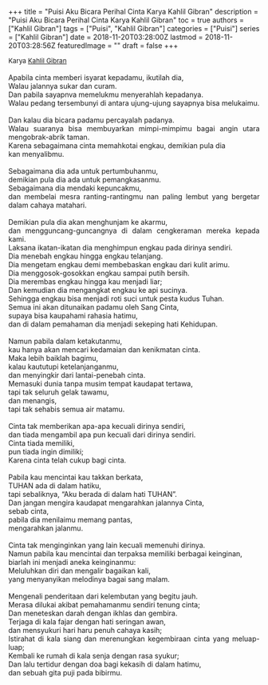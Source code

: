 +++
title = "Puisi Aku Bicara Perihal Cinta Karya Kahlil Gibran"
description = "Puisi Aku Bicara Perihal Cinta Karya Kahlil Gibran"
toc = true
authors = ["Kahlil Gibran"]
tags = ["Puisi", "Kahlil Gibran"]
categories = ["Puisi"]
series = ["Kahlil Gibran"]
date = 2018-11-20T03:28:00Z
lastmod = 2018-11-20T03:28:56Z
featuredImage = ""
draft = false
+++

<div style="text-align: justify;">
<div style="font-size: small;">Karya <a href="/authors/kahlil-gibran/" target="_blank">Kahlil Gibran</a></div><br />
Apabila cinta memberi isyarat kepadamu, ikutilah dia,<br />Walau jalannya sukar dan curam.<br />Dan pabila sayapnva memelukmu menyerahlah kepadanya.<br />Walau pedang tersembunyi di antara ujung-ujung sayapnya bisa melukaimu.<br /><br />Dan kalau dia bicara padamu percayalah padanya.<br />Walau suaranya bisa membuyarkan mimpi-mimpimu bagai angin utara mengobrak-abrik taman.<br />Karena sebagaimana cinta memahkotai engkau, demikian pula dia<br />kan menyalibmu.<br /><br />Sebagaimana dia ada untuk pertumbuhanmu,<br />demikian pula dia ada untuk pemangkasanmu.<br />Sebagaimana dia mendaki kepuncakmu,<br />dan membelai mesra ranting-rantingmu nan paling lembut yang bergetar dalam cahaya matahari.<br /><br />Demikian pula dia akan menghunjam ke akarmu,<br />dan mengguncang-guncangnya di dalam cengkeraman mereka kepada kami.<br />Laksana ikatan-ikatan dia menghimpun engkau pada dirinya sendiri.<br />Dia menebah engkau hingga engkau telanjang.<br />Dia mengetam engkau demi membebaskan engkau dari kulit arimu.<br />Dia menggosok-gosokkan engkau sampai putih bersih.<br />Dia merembas engkau hingga kau menjadi liar;<br />Dan kemudian dia mengangkat engkau ke api sucinya.<br />Sehingga engkau bisa menjadi roti suci untuk pesta kudus Tuhan.<br />Semua ini akan ditunaikan padamu oleh Sang Cinta,<br />supaya bisa kaupahami rahasia hatimu,<br />dan di dalam pemahaman dia menjadi sekeping hati Kehidupan.<br /><br />Namun pabila dalam ketakutanmu,<br />kau hanya akan mencari kedamaian dan kenikmatan cinta.<br />Maka lebih baiklah bagimu,<br />kalau kaututupi ketelanjanganmu,<br />dan menyingkir dari lantai-penebah cinta.<br />Memasuki dunia tanpa musim tempat kaudapat tertawa,<br />tapi tak seluruh gelak tawamu,<br />dan menangis,<br />tapi tak sehabis semua air matamu.<br /><br />Cinta tak memberikan apa-apa kecuali dirinya sendiri,<br />dan tiada mengambil apa pun kecuali dari dirinya sendiri.<br />Cinta tiada memiliki,<br />pun tiada ingin dimiliki;<br />Karena cinta telah cukup bagi cinta.<br /><br />Pabila kau mencintai kau takkan berkata,<br />TUHAN ada di dalam hatiku,<br />tapi sebaliknya, “Aku berada di dalam hati TUHAN”.<br />Dan jangan mengira kaudapat mengarahkan jalannya Cinta,<br />sebab cinta,<br />pabila dia menilaimu memang pantas,<br />mengarahkan jalanmu.<br /><br />Cinta tak menginginkan yang lain kecuali memenuhi dirinya.<br />Namun pabila kau mencintai dan terpaksa memiliki berbagai keinginan,<br />biarlah ini menjadi aneka keinginanmu:<br />Meluluhkan diri dan mengalir bagaikan kali,<br />yang menyanyikan melodinya bagai sang malam.<br /><br />Mengenali penderitaan dari kelembutan yang begitu jauh.<br />Merasa dilukai akibat pemahamanmu sendiri tenung cinta;<br />Dan meneteskan darah dengan ikhlas dan gembira.<br />Terjaga di kala fajar dengan hati seringan awan,<br />dan mensyukuri hari haru penuh cahaya kasih;<br />Istirahat di kala siang dan merenungkan kegembiraan cinta yang meluap-luap;<br />Kembali ke rumah di kala senja dengan rasa syukur;<br />Dan lalu tertidur dengan doa bagi kekasih di dalam hatimu,<br />dan sebuah gita puji pada bibirmu.</div>
